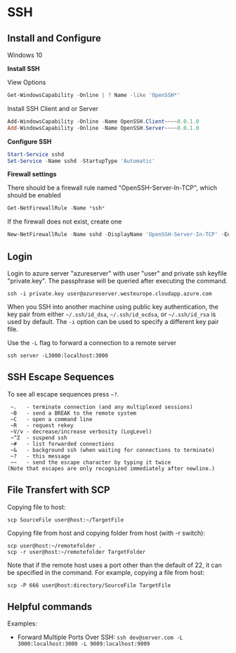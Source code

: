 # SSH

## Install and Configure

Windows 10

**Install SSH**

View Options

```powershell
Get-WindowsCapability -Online | ? Name -like 'OpenSSH*'
```

Install SSH Client and or Server

```powershell
Add-WindowsCapability -Online -Name OpenSSH.Client~~~~0.0.1.0
Add-WindowsCapability -Online -Name OpenSSH.Server~~~~0.0.1.0
```

**Configure SSH**

```powershell
Start-Service sshd
Set-Service -Name sshd -StartupType 'Automatic'
```

**Firewall settings**

There should be a firewall rule named "OpenSSH-Server-In-TCP", which should be enabled

```powershell
Get-NetFirewallRule -Name *ssh*
```

If the firewall does not exist, create one

```powershell
New-NetFirewallRule -Name sshd -DisplayName 'OpenSSH-Server-In-TCP' -Enabled True -Direction Inbound -Protocol TCP -Action Allow -LocalPort 22
```

## Login

Login to azure server "azureserver" with user "user" and private ssh keyfile "private.key". The passphrase will be queried after executing the command.

```shell
ssh -i private.key user@azureserver.westeurope.cloudapp.azure.com
```

When you SSH into another machine using public key authentication, the key pair from either `~/.ssh/id_dsa`, `~/.ssh/id_ecdsa`, or `~/.ssh/id_rsa` is used by default. The `-i` option can be used to specify a different key pair file.

Use the `-L` flag to forward a connection to a remote server

```
ssh server -L3000:localhost:3000
```

## SSH Escape Sequences

To see all escape sequences press `~?`.

```
 ~.   - terminate connection (and any multiplexed sessions)
 ~B   - send a BREAK to the remote system
 ~C   - open a command line
 ~R   - request rekey
 ~V/v - decrease/increase verbosity (LogLevel)
 ~^Z  - suspend ssh
 ~#   - list forwarded connections
 ~&   - background ssh (when waiting for connections to terminate)
 ~?   - this message
 ~~   - send the escape character by typing it twice
(Note that escapes are only recognized immediately after newline.)
```

## File Transfert with SCP

Copying file to host:

```shell
scp SourceFile user@host:~/TargetFile
```

Copying file from host and copying folder from host (with -r switch):

```shell
scp user@host:~/remotefolder .
scp -r user@host:~/remotefolder TargetFolder
```

Note that if the remote host uses a port other than the default of 22, it can be specified in the command. For example, copying a file from host:

```shell
scp -P 666 user@host:directory/SourceFile TargetFile
```

## Helpful commands

Examples:

- Forward Multiple Ports Over SSH: ```ssh dev@server.com -L 3000:localhost:3000 -L 9009:localhost:9009```